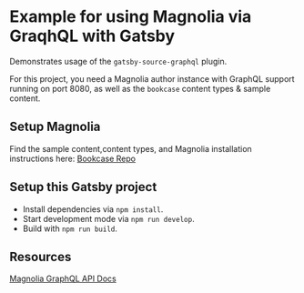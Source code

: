 # Example for using Magnolia via GraqhQL with Gatsby

Demonstrates usage of the `gatsby-source-graphql` plugin.

For this project, you need a Magnolia author instance with GraphQL support running on port 8080, as well as the `bookcase` content types & sample content.

## Setup Magnolia

Find the sample content,content types, and Magnolia installation instructions here:
[Bookcase Repo](https://git.magnolia-cms.com/projects/documentation/repos/bookcase/browse)

## Setup this Gatsby project

- Install dependencies via `npm install`.
- Start development mode via `npm run develop`.
- Build with `npm run build`.

## Resources

[Magnolia GraphQL API Docs](https://docs.magnolia-cms.com/product-docs/Developing/API/GraphQL-API.html)
